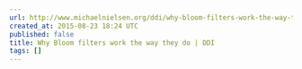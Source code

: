 ```yaml
---
url: http://www.michaelnielsen.org/ddi/why-bloom-filters-work-the-way-they-do/
created_at: 2015-08-23 18:24 UTC
published: false
title: Why Bloom filters work the way they do | DDI
tags: []
---
```



